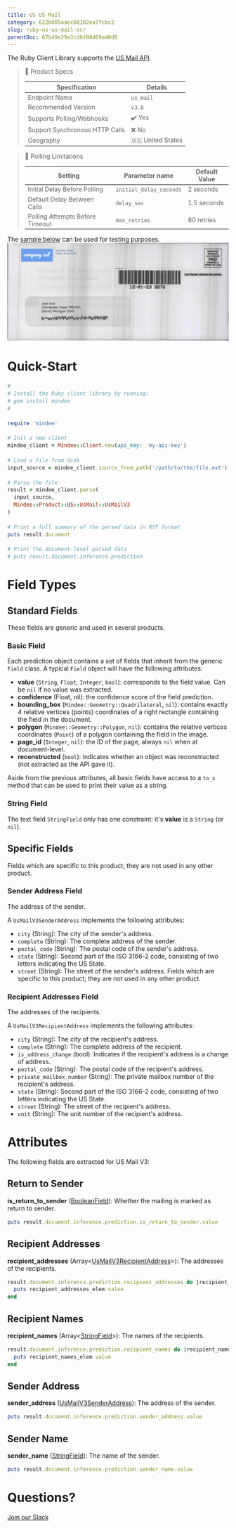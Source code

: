 ```yaml
---
title: US US Mail
category: 622b805aaec68102ea7fcbc2
slug: ruby-us-us-mail-ocr
parentDoc: 67b49e29a2cd6f08d69a40d8
---
```

The Ruby Client Library supports the [US Mail API](https://platform.mindee.com/mindee/us_mail).


> 📝 Product Specs
>
> | Specification                  | Details                                            |
> | ------------------------------ | -------------------------------------------------- |
> | Endpoint Name                  | `us_mail`                                          |
> | Recommended Version            | `v3.0`                                             |
> | Supports Polling/Webhooks      | ✔️ Yes                                             |
> | Support Synchronous HTTP Calls | ❌ No                                              |
> | Geography                      | 🇺🇸 United States                                   |

> 🔐 Polling Limitations
>
> | Setting                         | Parameter name          | Default Value |
> | ------------------------------- | ----------------------- | ------------- |
> | Initial Delay Before Polling    | `initial_delay_seconds` | 2 seconds     |
> | Default Delay Between Calls     | `delay_sec`             | 1.5 seconds   |
> | Polling Attempts Before Timeout | `max_retries`           | 80 retries    |


The [sample below](https://github.com/mindee/client-lib-test-data/blob/main/products/us_mail/default_sample.jpg) can be used for testing purposes.
![US Mail sample](https://github.com/mindee/client-lib-test-data/blob/main/products/us_mail/default_sample.jpg?raw=true)

# Quick-Start
```rb
#
# Install the Ruby client library by running:
# gem install mindee
#

require 'mindee'

# Init a new client
mindee_client = Mindee::Client.new(api_key: 'my-api-key')

# Load a file from disk
input_source = mindee_client.source_from_path('/path/to/the/file.ext')

# Parse the file
result = mindee_client.parse(
  input_source,
  Mindee::Product::US::UsMail::UsMailV3
)

# Print a full summary of the parsed data in RST format
puts result.document

# Print the document-level parsed data
# puts result.document.inference.prediction
```
# Field Types
## Standard Fields
These fields are generic and used in several products.

### Basic Field
Each prediction object contains a set of fields that inherit from the generic `Field` class.
A typical `Field` object will have the following attributes:

* **value** (`String`, `Float`, `Integer`, `bool`): corresponds to the field value. Can be `nil` if no value was extracted.
* **confidence** (Float, nil): the confidence score of the field prediction.
* **bounding_box** (`Mindee::Geometry::Quadrilateral`, `nil`): contains exactly 4 relative vertices (points) coordinates of a right rectangle containing the field in the document.
* **polygon** (`Mindee::Geometry::Polygon`, `nil`): contains the relative vertices coordinates (`Point`) of a polygon containing the field in the image.
* **page_id** (`Integer`, `nil`): the ID of the page, always `nil` when at document-level.
* **reconstructed** (`bool`): indicates whether an object was reconstructed (not extracted as the API gave it).


Aside from the previous attributes, all basic fields have access to a `to_s` method that can be used to print their value as a string.

### String Field
The text field `StringField` only has one constraint: it's **value** is a `String` (or `nil`).

## Specific Fields
Fields which are specific to this product; they are not used in any other product.

### Sender Address Field
The address of the sender.

A `UsMailV3SenderAddress` implements the following attributes:

* `city` (String): The city of the sender's address.
* `complete` (String): The complete address of the sender.
* `postal_code` (String): The postal code of the sender's address.
* `state` (String): Second part of the ISO 3166-2 code, consisting of two letters indicating the US State.
* `street` (String): The street of the sender's address.
Fields which are specific to this product; they are not used in any other product.

### Recipient Addresses Field
The addresses of the recipients.

A `UsMailV3RecipientAddress` implements the following attributes:

* `city` (String): The city of the recipient's address.
* `complete` (String): The complete address of the recipient.
* `is_address_change` (bool): Indicates if the recipient's address is a change of address.
* `postal_code` (String): The postal code of the recipient's address.
* `private_mailbox_number` (String): The private mailbox number of the recipient's address.
* `state` (String): Second part of the ISO 3166-2 code, consisting of two letters indicating the US State.
* `street` (String): The street of the recipient's address.
* `unit` (String): The unit number of the recipient's address.

# Attributes
The following fields are extracted for US Mail V3:

## Return to Sender
**is_return_to_sender** ([BooleanField](#boolean-field)): Whether the mailing is marked as return to sender.

```rb
puts result.document.inference.prediction.is_return_to_sender.value
```

## Recipient Addresses
**recipient_addresses** (Array<[UsMailV3RecipientAddress](#recipient-addresses-field)>): The addresses of the recipients.

```rb
result.document.inference.prediction.recipient_addresses do |recipient_addresses_elem|
  puts recipient_addresses_elem.value
end
```

## Recipient Names
**recipient_names** (Array<[StringField](#string-field)>): The names of the recipients.

```rb
result.document.inference.prediction.recipient_names do |recipient_names_elem|
  puts recipient_names_elem.value
end
```

## Sender Address
**sender_address** ([UsMailV3SenderAddress](#sender-address-field)): The address of the sender.

```rb
puts result.document.inference.prediction.sender_address.value
```

## Sender Name
**sender_name** ([StringField](#string-field)): The name of the sender.

```rb
puts result.document.inference.prediction.sender_name.value
```

# Questions?
[Join our Slack](https://join.slack.com/t/mindee-community/shared_invite/zt-2d0ds7dtz-DPAF81ZqTy20chsYpQBW5g)
